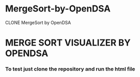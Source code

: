 # MergeSort-by-OpenDSA
CLONE MergeSort by OpenDSA 

<h1>MERGE SORT VISUALIZER BY OPENDSA</h1>
<h3>To test just clone the repository and run the html file</h3>
